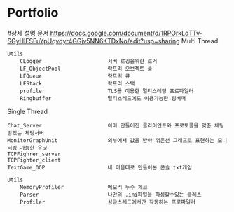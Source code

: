 # Portfolio

#상세 설명 문서 
    https://docs.google.com/document/d/1RPOrkLdTTv-SGyHlFSFuYpUqvdyr4GGjv5NN6KTDxNo/edit?usp=sharing
Multi Thread

    Utils
        CLogger                     서버 로깅을위한 로거
        LF_ObjectPool               락프리 오브젝트 풀
        LFQueue                     락프리 큐
        LFStack                     락프리 스택
        profiler                    TLS를 이용한 멀티스레딩 프로파일러
        Ringbuffer                  멀티스레드에도 이용가능한 링버퍼
Single Thread

    Chat_Server                     이미 만들어진 클라이언트와 프로토콜을 맞춘 체팅방있는 체팅서버
    MonitorGraphUnit                외부에서 값을 받아 꺾은선 그래프로 표현하는 모니터링 가능한 유닛
    TCPFighrer_server               
    TCPFighter_client               
    TextGame_OOP                    내 마음데로 만들어본 콘솔 txt게임

    Utils
        MemoryProfiler              메모리 누수 체크
        Parser                      나만의 .ini파일을 파싱할수있는 클레스
        Profiler                    싱글스레드에서만 작동하는 프로파일러